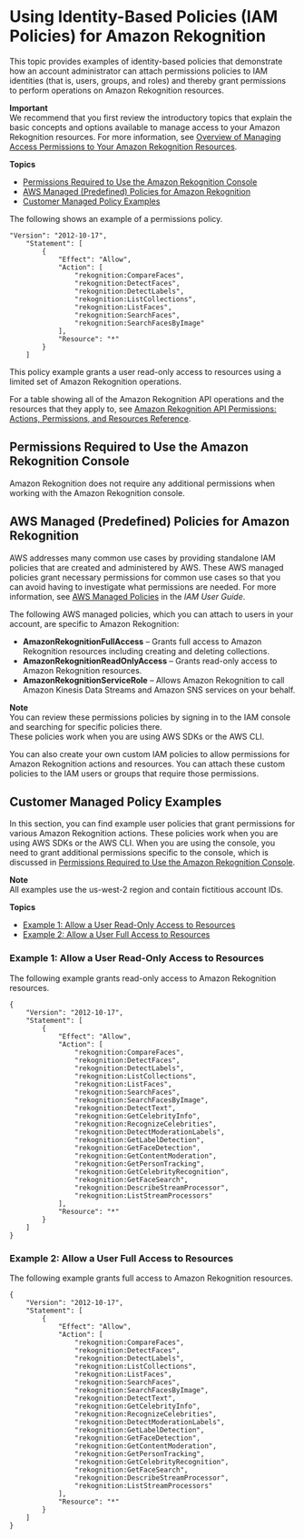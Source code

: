 # Using Identity\-Based Policies \(IAM Policies\) for Amazon Rekognition<a name="using-identity-based-policies"></a>

This topic provides examples of identity\-based policies that demonstrate how an account administrator can attach permissions policies to IAM identities \(that is, users, groups, and roles\) and thereby grant permissions to perform operations on Amazon Rekognition resources\.

**Important**  
We recommend that you first review the introductory topics that explain the basic concepts and options available to manage access to your Amazon Rekognition resources\. For more information, see [Overview of Managing Access Permissions to Your Amazon Rekognition Resources](access-control-overview.md)\. 

**Topics**
+ [Permissions Required to Use the Amazon Rekognition Console](#console-permissions)
+ [AWS Managed \(Predefined\) Policies for Amazon Rekognition](#access-policy-aws-managed-policies)
+ [Customer Managed Policy Examples](#access-policy-customer-managed-examples)

The following shows an example of a permissions policy\.

```
"Version": "2012-10-17",
    "Statement": [
        {
            "Effect": "Allow",
            "Action": [
                "rekognition:CompareFaces",
                "rekognition:DetectFaces",
                "rekognition:DetectLabels",
                "rekognition:ListCollections",
                "rekognition:ListFaces",
                "rekognition:SearchFaces",
                "rekognition:SearchFacesByImage"
            ],
            "Resource": "*"
        }
    ]
```

This policy example grants a user read\-only access to resources using a limited set of Amazon Rekognition operations\.

For a table showing all of the Amazon Rekognition API operations and the resources that they apply to, see [Amazon Rekognition API Permissions: Actions, Permissions, and Resources Reference](api-permissions-reference.md)\. 

## Permissions Required to Use the Amazon Rekognition Console<a name="console-permissions"></a>

Amazon Rekognition does not require any additional permissions when working with the Amazon Rekognition console\.

## AWS Managed \(Predefined\) Policies for Amazon Rekognition<a name="access-policy-aws-managed-policies"></a>

AWS addresses many common use cases by providing standalone IAM policies that are created and administered by AWS\. These AWS managed policies grant necessary permissions for common use cases so that you can avoid having to investigate what permissions are needed\. For more information, see [AWS Managed Policies](http://docs.aws.amazon.com/IAM/latest/UserGuide/access_policies_managed-vs-inline.html#aws-managed-policies) in the *IAM User Guide*\. 

The following AWS managed policies, which you can attach to users in your account, are specific to Amazon Rekognition:
+ **AmazonRekognitionFullAccess** – Grants full access to Amazon Rekognition resources including creating and deleting collections\.
+ **AmazonRekognitionReadOnlyAccess** – Grants read\-only access to Amazon Rekognition resources\.
+ **AmazonRekognitionServiceRole** – Allows Amazon Rekognition to call Amazon Kinesis Data Streams and Amazon SNS services on your behalf\.

**Note**  
You can review these permissions policies by signing in to the IAM console and searching for specific policies there\.  
These policies work when you are using AWS SDKs or the AWS CLI\.

You can also create your own custom IAM policies to allow permissions for Amazon Rekognition actions and resources\. You can attach these custom policies to the IAM users or groups that require those permissions\. 

## Customer Managed Policy Examples<a name="access-policy-customer-managed-examples"></a>

In this section, you can find example user policies that grant permissions for various Amazon Rekognition actions\. These policies work when you are using AWS SDKs or the AWS CLI\. When you are using the console, you need to grant additional permissions specific to the console, which is discussed in [Permissions Required to Use the Amazon Rekognition Console](#console-permissions)\.

**Note**  
All examples use the us\-west\-2 region and contain fictitious account IDs\.

**Topics**
+ [Example 1: Allow a User Read\-Only Access to Resources](#access-policy-customer-managed-first-example)
+ [Example 2: Allow a User Full Access to Resources](#access-policy-customer-managed-second-example)

### Example 1: Allow a User Read\-Only Access to Resources<a name="access-policy-customer-managed-first-example"></a>

The following example grants read\-only access to Amazon Rekognition resources\. 

```
{
    "Version": "2012-10-17",
    "Statement": [
        {
            "Effect": "Allow",
            "Action": [
                "rekognition:CompareFaces",
                "rekognition:DetectFaces",
                "rekognition:DetectLabels",
                "rekognition:ListCollections",
                "rekognition:ListFaces",
                "rekognition:SearchFaces",
                "rekognition:SearchFacesByImage",
                "rekognition:DetectText",
                "rekognition:GetCelebrityInfo",
                "rekognition:RecognizeCelebrities",
                "rekognition:DetectModerationLabels",
                "rekognition:GetLabelDetection",
                "rekognition:GetFaceDetection",
                "rekognition:GetContentModeration",
                "rekognition:GetPersonTracking",
                "rekognition:GetCelebrityRecognition",
                "rekognition:GetFaceSearch",
                "rekognition:DescribeStreamProcessor",
                "rekognition:ListStreamProcessors"
            ],
            "Resource": "*"
        }
    ]
}
```

### Example 2: Allow a User Full Access to Resources<a name="access-policy-customer-managed-second-example"></a>

The following example grants full access to Amazon Rekognition resources\.

```
{
    "Version": "2012-10-17",
    "Statement": [
        {
            "Effect": "Allow",
            "Action": [
                "rekognition:CompareFaces",
                "rekognition:DetectFaces",
                "rekognition:DetectLabels",
                "rekognition:ListCollections",
                "rekognition:ListFaces",
                "rekognition:SearchFaces",
                "rekognition:SearchFacesByImage",
                "rekognition:DetectText",
                "rekognition:GetCelebrityInfo",
                "rekognition:RecognizeCelebrities",
                "rekognition:DetectModerationLabels",
                "rekognition:GetLabelDetection",
                "rekognition:GetFaceDetection",
                "rekognition:GetContentModeration",
                "rekognition:GetPersonTracking",
                "rekognition:GetCelebrityRecognition",
                "rekognition:GetFaceSearch",
                "rekognition:DescribeStreamProcessor",
                "rekognition:ListStreamProcessors"
            ],
            "Resource": "*"
        }
    ]
}
```